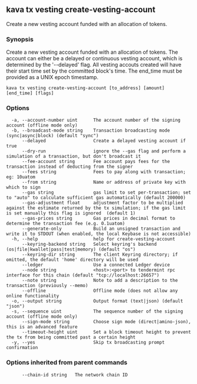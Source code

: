 <!--
title: create-vesting-account
-->
## kava tx vesting create-vesting-account

Create a new vesting account funded with an allocation of tokens.

### Synopsis

Create a new vesting account funded with an allocation of tokens. The
account can either be a delayed or continuous vesting account, which is determined
by the '--delayed' flag. All vesting accouts created will have their start time
set by the committed block's time. The end_time must be provided as a UNIX epoch
timestamp.

```
kava tx vesting create-vesting-account [to_address] [amount] [end_time] [flags]
```

### Options

```
  -a, --account-number uint      The account number of the signing account (offline mode only)
  -b, --broadcast-mode string    Transaction broadcasting mode (sync|async|block) (default "sync")
      --delayed                  Create a delayed vesting account if true
      --dry-run                  ignore the --gas flag and perform a simulation of a transaction, but don't broadcast it
      --fee-account string       Fee account pays fees for the transaction instead of deducting from the signer
      --fees string              Fees to pay along with transaction; eg: 10uatom
      --from string              Name or address of private key with which to sign
      --gas string               gas limit to set per-transaction; set to "auto" to calculate sufficient gas automatically (default 200000)
      --gas-adjustment float     adjustment factor to be multiplied against the estimate returned by the tx simulation; if the gas limit is set manually this flag is ignored  (default 1)
      --gas-prices string        Gas prices in decimal format to determine the transaction fee (e.g. 0.1uatom)
      --generate-only            Build an unsigned transaction and write it to STDOUT (when enabled, the local Keybase is not accessible)
  -h, --help                     help for create-vesting-account
      --keyring-backend string   Select keyring's backend (os|file|kwallet|pass|test|memory) (default "os")
      --keyring-dir string       The client Keyring directory; if omitted, the default 'home' directory will be used
      --ledger                   Use a connected Ledger device
      --node string              <host>:<port> to tendermint rpc interface for this chain (default "tcp://localhost:26657")
      --note string              Note to add a description to the transaction (previously --memo)
      --offline                  Offline mode (does not allow any online functionality
  -o, --output string            Output format (text|json) (default "json")
  -s, --sequence uint            The sequence number of the signing account (offline mode only)
      --sign-mode string         Choose sign mode (direct|amino-json), this is an advanced feature
      --timeout-height uint      Set a block timeout height to prevent the tx from being committed past a certain height
  -y, --yes                      Skip tx broadcasting prompt confirmation
```

### Options inherited from parent commands

```
      --chain-id string   The network chain ID
```

